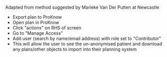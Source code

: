 
Adapted from method suggested by Marieke Van Der Putten at Newcastle

- Export plan to ProKnow
- Open plan in ProKnow
- Click "actions" on RHS of screen
- Go to "Manage Access"
- Add user (search by name/email address) with role set to "Contributor"
- This will allow the user to see the un-anonymised patient and download any plans/other objects to import into their planning system

